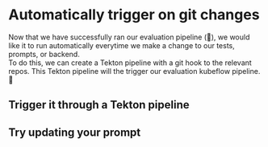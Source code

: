 # Automatically trigger on git changes

Now that we have successfully ran our evaluation pipeline (🎉), we would like it to run automatically everytime we make a change to our tests, prompts, or backend.  
To do this, we can create a Tekton pipeline with a git hook to the relevant repos. This Tekton pipeline will the trigger our evaluation kubeflow pipeline. 🔗

## Trigger it through a Tekton pipeline

## Try updating your prompt
